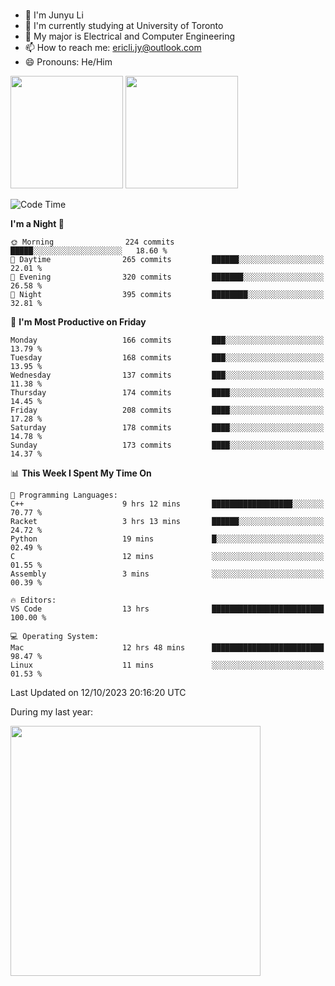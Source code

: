### 
- 👨 I'm Junyu Li
- 📖 I'm currently studying at University of Toronto
- 🌱 My major is Electrical and Computer Engineering
- 📫 How to reach me: ericli.jy@outlook.com
- 😄 Pronouns: He/Him

<p align="left">  
  <img height="180em" src="https://github-readme-stats-git-master-ericjyli.vercel.app/api?username=ericjyli&theme=tokyonight&show_icons=true&count_private=true&include_orgs=true" />
  <img height="180em" src="https://github-readme-stats-git-master-ericjyli.vercel.app/api/top-langs/?username=ericjyli&theme=tokyonight&count_private=true&include_orgs=true&include_orgs=true&layout=compact" />
</p>

<!--START_SECTION:waka-->
![Code Time](http://img.shields.io/badge/Code%20Time-235%20hrs%2050%20mins-blue)

**I'm a Night 🦉** 

```text
🌞 Morning                224 commits         █████░░░░░░░░░░░░░░░░░░░░   18.60 % 
🌆 Daytime                265 commits         ██████░░░░░░░░░░░░░░░░░░░   22.01 % 
🌃 Evening                320 commits         ███████░░░░░░░░░░░░░░░░░░   26.58 % 
🌙 Night                  395 commits         ████████░░░░░░░░░░░░░░░░░   32.81 % 
```
📅 **I'm Most Productive on Friday** 

```text
Monday                   166 commits         ███░░░░░░░░░░░░░░░░░░░░░░   13.79 % 
Tuesday                  168 commits         ███░░░░░░░░░░░░░░░░░░░░░░   13.95 % 
Wednesday                137 commits         ███░░░░░░░░░░░░░░░░░░░░░░   11.38 % 
Thursday                 174 commits         ████░░░░░░░░░░░░░░░░░░░░░   14.45 % 
Friday                   208 commits         ████░░░░░░░░░░░░░░░░░░░░░   17.28 % 
Saturday                 178 commits         ████░░░░░░░░░░░░░░░░░░░░░   14.78 % 
Sunday                   173 commits         ████░░░░░░░░░░░░░░░░░░░░░   14.37 % 
```


📊 **This Week I Spent My Time On** 

```text
💬 Programming Languages: 
C++                      9 hrs 12 mins       ██████████████████░░░░░░░   70.77 % 
Racket                   3 hrs 13 mins       ██████░░░░░░░░░░░░░░░░░░░   24.72 % 
Python                   19 mins             █░░░░░░░░░░░░░░░░░░░░░░░░   02.49 % 
C                        12 mins             ░░░░░░░░░░░░░░░░░░░░░░░░░   01.55 % 
Assembly                 3 mins              ░░░░░░░░░░░░░░░░░░░░░░░░░   00.39 % 

🔥 Editors: 
VS Code                  13 hrs              █████████████████████████   100.00 % 

💻 Operating System: 
Mac                      12 hrs 48 mins      █████████████████████████   98.47 % 
Linux                    11 mins             ░░░░░░░░░░░░░░░░░░░░░░░░░   01.53 % 
```


 Last Updated on 12/10/2023 20:16:20 UTC
<!--END_SECTION:waka-->

<p> During my last year: </p>
<img height="400em" src="https://github-readme-stats-git-master-ericjyli.vercel.app/api/wakatime?username=ericjyli&layout=compact&theme=tokyonight" />

<!--
Here are some ideas to get you started:

- 🔭 I’m currently working on ...
- 🌱 I’m currently learning ...
- 👯 I’m looking to collaborate on ...
- 🤔 I’m looking for help with ...
- 💬 Ask me about ...
- 📫 How to reach me: ...
- 😄 Pronouns: ...
- ⚡ Fun fact: ...
-->
